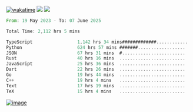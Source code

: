 [![wakatime](https://wakatime.com/badge/user/00eead22-fb14-4dd0-ab8a-3625cafbd50d.svg)](https://wakatime.com/@00eead22-fb14-4dd0-ab8a-3625cafbd50d)
![](https://komarev.com/ghpvc/?username=flatypus)
![](https://pixel.flatypus.me/flatypus?type=tracker)
<!--START_SECTION:waka-->

```rust
From: 19 May 2023 - To: 07 June 2025

Total Time: 2,112 hrs 5 mins

TypeScript                 1,142 hrs 34 mins#############............   53.79 %
Python                     624 hrs 57 mins #######..................   29.42 %
JSON                       67 hrs 31 mins  #........................   03.18 %
Rust                       40 hrs 16 mins  .........................   01.90 %
JavaScript                 25 hrs 36 mins  .........................   01.21 %
Dart                       22 hrs 26 mins  .........................   01.06 %
Go                         19 hrs 44 mins  .........................   00.93 %
C++                        19 hrs 4 mins   .........................   00.90 %
Text                       17 hrs 19 mins  .........................   00.82 %
TeX                        15 hrs 4 mins   .........................   00.71 %
```

<!--END_SECTION:waka-->
[<img alt="image" src="https://github.com/flatypus/flatypus/assets/68029599/0a302dc1-501c-43a0-ae8d-37ec4817f3bd">](https://flatypus.me)

